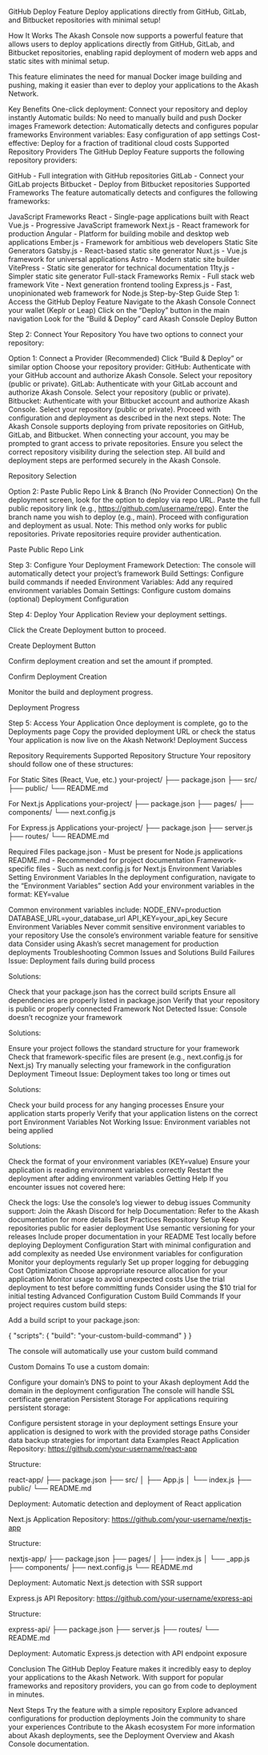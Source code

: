 GitHub Deploy Feature
Deploy applications directly from GitHub, GitLab, and Bitbucket repositories with minimal setup!

How It Works
The Akash Console now supports a powerful feature that allows users to deploy applications directly from GitHub, GitLab, and Bitbucket repositories, enabling rapid deployment of modern web apps and static sites with minimal setup.

This feature eliminates the need for manual Docker image building and pushing, making it easier than ever to deploy your applications to the Akash Network.

Key Benefits
One-click deployment: Connect your repository and deploy instantly
Automatic builds: No need to manually build and push Docker images
Framework detection: Automatically detects and configures popular frameworks
Environment variables: Easy configuration of app settings
Cost-effective: Deploy for a fraction of traditional cloud costs
Supported Repository Providers
The GitHub Deploy Feature supports the following repository providers:

GitHub - Full integration with GitHub repositories
GitLab - Connect your GitLab projects
Bitbucket - Deploy from Bitbucket repositories
Supported Frameworks
The feature automatically detects and configures the following frameworks:

JavaScript Frameworks
React - Single-page applications built with React
Vue.js - Progressive JavaScript framework
Next.js - React framework for production
Angular - Platform for building mobile and desktop web applications
Ember.js - Framework for ambitious web developers
Static Site Generators
Gatsby.js - React-based static site generator
Nuxt.js - Vue.js framework for universal applications
Astro - Modern static site builder
VitePress - Static site generator for technical documentation
11ty.js - Simpler static site generator
Full-stack Frameworks
Remix - Full stack web framework
Vite - Next generation frontend tooling
Express.js - Fast, unopinionated web framework for Node.js
Step-by-Step Guide
Step 1: Access the GitHub Deploy Feature
Navigate to the Akash Console
Connect your wallet (Keplr or Leap)
Click on the “Deploy” button in the main navigation
Look for the “Build & Deploy” card
Akash Console Deploy Button

Step 2: Connect Your Repository
You have two options to connect your repository:

Option 1: Connect a Provider (Recommended)
Click “Build & Deploy” or similar option
Choose your repository provider:
GitHub: Authenticate with your GitHub account and authorize Akash Console. Select your repository (public or private).
GitLab: Authenticate with your GitLab account and authorize Akash Console. Select your repository (public or private).
Bitbucket: Authenticate with your Bitbucket account and authorize Akash Console. Select your repository (public or private).
Proceed with configuration and deployment as described in the next steps.
Note: The Akash Console supports deploying from private repositories on GitHub, GitLab, and Bitbucket. When connecting your account, you may be prompted to grant access to private repositories. Ensure you select the correct repository visibility during the selection step. All build and deployment steps are performed securely in the Akash Console.

Repository Selection

Option 2: Paste Public Repo Link & Branch (No Provider Connection)
On the deployment screen, look for the option to deploy via repo URL.
Paste the full public repository link (e.g., https://github.com/username/repo).
Enter the branch name you wish to deploy (e.g., main).
Proceed with configuration and deployment as usual.
Note: This method only works for public repositories. Private repositories require provider authentication.

Paste Public Repo Link

Step 3: Configure Your Deployment
Framework Detection: The console will automatically detect your project’s framework
Build Settings: Configure build commands if needed
Environment Variables: Add any required environment variables
Domain Settings: Configure custom domains (optional)
Deployment Configuration

Step 4: Deploy Your Application
Review your deployment settings.

Click the Create Deployment button to proceed.

Create Deployment Button

Confirm deployment creation and set the amount if prompted.

Confirm Deployment Creation

Monitor the build and deployment progress.

Deployment Progress

Step 5: Access Your Application
Once deployment is complete, go to the Deployments page
Copy the provided deployment URL or check the status
Your application is now live on the Akash Network!
Deployment Success

Repository Requirements
Supported Repository Structure
Your repository should follow one of these structures:

For Static Sites (React, Vue, etc.)
your-project/
├── package.json
├── src/
├── public/
└── README.md

For Next.js Applications
your-project/
├── package.json
├── pages/
├── components/
└── next.config.js

For Express.js Applications
your-project/
├── package.json
├── server.js
├── routes/
└── README.md

Required Files
package.json - Must be present for Node.js applications
README.md - Recommended for project documentation
Framework-specific files - Such as next.config.js for Next.js
Environment Variables
Setting Environment Variables
In the deployment configuration, navigate to the “Environment Variables” section
Add your environment variables in the format:
KEY=value

Common environment variables include:
NODE_ENV=production
DATABASE_URL=your_database_url
API_KEY=your_api_key
Secure Environment Variables
Never commit sensitive environment variables to your repository
Use the console’s environment variable feature for sensitive data
Consider using Akash’s secret management for production deployments
Troubleshooting
Common Issues and Solutions
Build Failures
Issue: Deployment fails during build process

Solutions:

Check that your package.json has the correct build scripts
Ensure all dependencies are properly listed in package.json
Verify that your repository is public or properly connected
Framework Not Detected
Issue: Console doesn’t recognize your framework

Solutions:

Ensure your project follows the standard structure for your framework
Check that framework-specific files are present (e.g., next.config.js for Next.js)
Try manually selecting your framework in the configuration
Deployment Timeout
Issue: Deployment takes too long or times out

Solutions:

Check your build process for any hanging processes
Ensure your application starts properly
Verify that your application listens on the correct port
Environment Variables Not Working
Issue: Environment variables not being applied

Solutions:

Check the format of your environment variables (KEY=value)
Ensure your application is reading environment variables correctly
Restart the deployment after adding environment variables
Getting Help
If you encounter issues not covered here:

Check the logs: Use the console’s log viewer to debug issues
Community support: Join the Akash Discord for help
Documentation: Refer to the Akash documentation for more details
Best Practices
Repository Setup
Keep repositories public for easier deployment
Use semantic versioning for your releases
Include proper documentation in your README
Test locally before deploying
Deployment Configuration
Start with minimal configuration and add complexity as needed
Use environment variables for configuration
Monitor your deployments regularly
Set up proper logging for debugging
Cost Optimization
Choose appropriate resource allocation for your application
Monitor usage to avoid unexpected costs
Use the trial deployment to test before committing funds
Consider using the $10 trial for initial testing
Advanced Configuration
Custom Build Commands
If your project requires custom build steps:

Add a build script to your package.json:

{
  "scripts": {
    "build": "your-custom-build-command"
  }
}

The console will automatically use your custom build command

Custom Domains
To use a custom domain:

Configure your domain’s DNS to point to your Akash deployment
Add the domain in the deployment configuration
The console will handle SSL certificate generation
Persistent Storage
For applications requiring persistent storage:

Configure persistent storage in your deployment settings
Ensure your application is designed to work with the provided storage paths
Consider data backup strategies for important data
Examples
React Application
Repository: https://github.com/your-username/react-app

Structure:

react-app/
├── package.json
├── src/
│   ├── App.js
│   └── index.js
├── public/
└── README.md

Deployment: Automatic detection and deployment of React application

Next.js Application
Repository: https://github.com/your-username/nextjs-app

Structure:

nextjs-app/
├── package.json
├── pages/
│   ├── index.js
│   └── _app.js
├── components/
├── next.config.js
└── README.md

Deployment: Automatic Next.js detection with SSR support

Express.js API
Repository: https://github.com/your-username/express-api

Structure:

express-api/
├── package.json
├── server.js
├── routes/
└── README.md

Deployment: Automatic Express.js detection with API endpoint exposure

Conclusion
The GitHub Deploy Feature makes it incredibly easy to deploy your applications to the Akash Network. With support for popular frameworks and repository providers, you can go from code to deployment in minutes.

Next Steps
Try the feature with a simple repository
Explore advanced configurations for production deployments
Join the community to share your experiences
Contribute to the Akash ecosystem
For more information about Akash deployments, see the Deployment Overview and Akash Console documentation.

